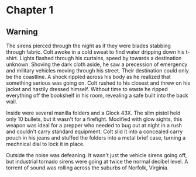 # Chapter 1

## Warning
  
  The sirens pierced through the night as if they were blades stabbing through fabric. Colt awoke in a cold sweat to find water dripping down his t-shirt. Lights flashed through his curtains, speed by towards a destination unknown. Shoving the dark cloth aside, he saw a precession of emergency and military vehicles moving through his street. Their destination could only be the coastline. A shock rippled across his body as he realized that something serious was going on. Colt rushed to his closest and threw on his jacket and hastily dressed himself. Without time to waste he ripped everything off the bookshelf in his room, revealing a safe built into the back wall. 
  
  Inside were several manilla folders and a Glock 43X. The slim pistol held only 10 bullets, but it wasn't for a firefight. Modified with glow sights, this weapon was ideal for a prepper who needed to bug out at night in a rush and couldn't carry standard equipment. Colt slid it into a concealed carry pouch in his jeans and stuffed the folders into a metal brief case, turning a mechnical dial to lock it in place.
  
  Outside the noise was defeaning. It wasn't just the vehicle sirens going off, but industrial tornado sirens were going at twice the normal decibel level. A torrent of sound was rolling across the suburbs of Norfolk, Virginia. 
  
  
